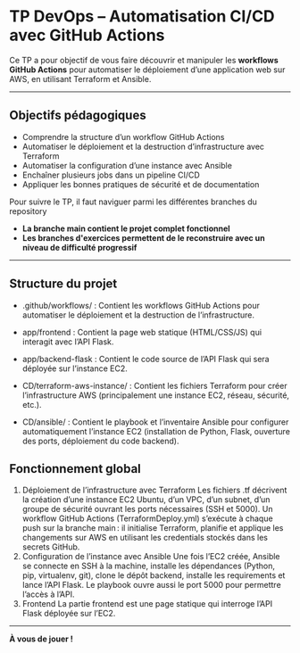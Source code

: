 # TP DevOps – Automatisation CI/CD avec GitHub Actions

Ce TP a pour objectif de vous faire découvrir et manipuler les **workflows GitHub Actions** pour automatiser le déploiement d’une application web sur AWS, en utilisant Terraform et Ansible.

---

## Objectifs pédagogiques

- Comprendre la structure d’un workflow GitHub Actions
- Automatiser le déploiement et la destruction d’infrastructure avec Terraform
- Automatiser la configuration d’une instance avec Ansible
- Enchaîner plusieurs jobs dans un pipeline CI/CD
- Appliquer les bonnes pratiques de sécurité et de documentation

Pour suivre le TP, il faut naviguer parmi les différentes branches du repository

- **La branche main contient le projet complet fonctionnel**
- **Les branches d'exercices permettent de le reconstruire avec un niveau de difficulté progressif**

---

## Structure du projet

- .github/workflows/ : Contient les workflows GitHub Actions pour automatiser le déploiement et la destruction de l’infrastructure.

- app/frontend : Contient la page web statique (HTML/CSS/JS) qui interagit avec l’API Flask.

- app/backend-flask : Contient le code source de l’API Flask qui sera déployée sur l’instance EC2.

- CD/terraform-aws-instance/ : Contient les fichiers Terraform pour créer l’infrastructure AWS (principalement une instance EC2, réseau, sécurité, etc.).

- CD/ansible/ : Contient le playbook et l’inventaire Ansible pour configurer automatiquement l’instance EC2 (installation de Python, Flask, ouverture des ports, déploiement du code backend).

## Fonctionnement global

1. Déploiement de l’infrastructure avec Terraform
Les fichiers .tf décrivent la création d’une instance EC2 Ubuntu, d’un VPC, d’un subnet, d’un groupe de sécurité ouvrant les ports nécessaires (SSH et 5000).
Un workflow GitHub Actions (TerraformDeploy.yml) s’exécute à chaque push sur la branche main : il initialise Terraform, planifie et applique les changements sur AWS en utilisant les credentials stockés dans les secrets GitHub.
2. Configuration de l’instance avec Ansible
Une fois l’EC2 créée, Ansible se connecte en SSH à la machine, installe les dépendances (Python, pip, virtualenv, git), clone le dépôt backend, installe les requirements et lance l’API Flask.
Le playbook ouvre aussi le port 5000 pour permettre l’accès à l’API.
3. Frontend
La partie frontend est une page statique qui interroge l’API Flask déployée sur l’EC2.

---

**À vous de jouer !**
